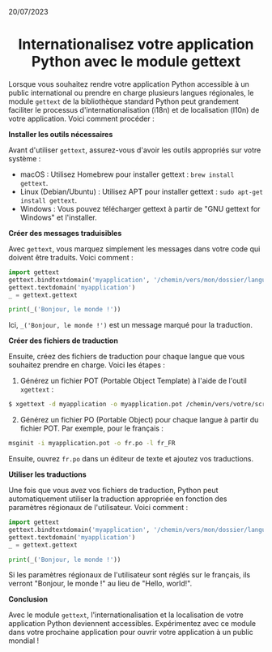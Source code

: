 20/07/2023

<h1 align="center">Internationalisez votre application Python avec le module gettext</h1>

Lorsque vous souhaitez rendre votre application Python accessible à un public international ou prendre en charge plusieurs langues régionales, le module `gettext` de la bibliothèque standard Python peut grandement faciliter le processus d'internationalisation (i18n) et de localisation (l10n) de votre application. Voici comment procéder :

**Installer les outils nécessaires**

Avant d'utiliser `gettext`, assurez-vous d'avoir les outils appropriés sur votre système :

- macOS : Utilisez Homebrew pour installer gettext : `brew install gettext`.
- Linux (Debian/Ubuntu) : Utilisez APT pour installer gettext : `sudo apt-get install gettext`.
- Windows : Vous pouvez télécharger gettext à partir de "GNU gettext for Windows" et l'installer.

**Créer des messages traduisibles**

Avec `gettext`, vous marquez simplement les messages dans votre code qui doivent être traduits. Voici comment :

```python
import gettext
gettext.bindtextdomain('myapplication', '/chemin/vers/mon/dossier/langue')
gettext.textdomain('myapplication')
_ = gettext.gettext

print(_('Bonjour, le monde !'))
```

Ici, `_('Bonjour, le monde !')` est un message marqué pour la traduction.

**Créer des fichiers de traduction**

Ensuite, créez des fichiers de traduction pour chaque langue que vous souhaitez prendre en charge. Voici les étapes :

1. Générez un fichier POT (Portable Object Template) à l'aide de l'outil `xgettext` :

```sh
$ xgettext -d myapplication -o myapplication.pot /chemin/vers/votre/script/python.py
```

2. Générez un fichier PO (Portable Object) pour chaque langue à partir du fichier POT. Par exemple, pour le français :

```sh
msginit -i myapplication.pot -o fr.po -l fr_FR
```

Ensuite, ouvrez `fr.po` dans un éditeur de texte et ajoutez vos traductions.

**Utiliser les traductions**

Une fois que vous avez vos fichiers de traduction, Python peut automatiquement utiliser la traduction appropriée en fonction des paramètres régionaux de l'utilisateur. Voici comment :

```python
import gettext
gettext.bindtextdomain('myapplication', '/chemin/vers/mon/dossier/langue')
gettext.textdomain('myapplication')
_ = gettext.gettext

print(_('Bonjour, le monde !'))
```

Si les paramètres régionaux de l'utilisateur sont réglés sur le français, ils verront "Bonjour, le monde !" au lieu de "Hello, world!".

**Conclusion**

Avec le module `gettext`, l'internationalisation et la localisation de votre application Python deviennent accessibles. Expérimentez avec ce module dans votre prochaine application pour ouvrir votre application à un public mondial !